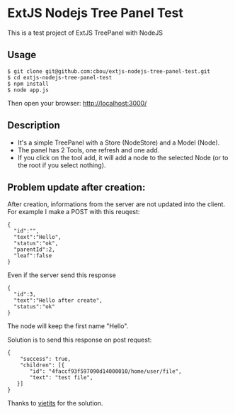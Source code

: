 ExtJS Nodejs Tree Panel Test
============================

This is a test project of ExtJS TreePanel with NodeJS

Usage
---

    $ git clone git@github.com:cbou/extjs-nodejs-tree-panel-test.git
    $ cd extjs-nodejs-tree-panel-test
    $ npm install
    $ node app.js
    
Then open your browser: [http://localhost:3000/](http://localhost:3000/)
    
Description
---

* It's a simple TreePanel with a Store (NodeStore) and a Model (Node).
* The panel has 2 Tools, one refresh and one add.
* If you click on the tool add, it will add a node to the selected Node (or to the root if you select nothing).

Problem update after creation:
---

After creation, informations from the server are not updated into the client. For example I make a POST with this reuqest: 

```
{
  "id":"",
  "text":"Hello",
  "status":"ok",
  "parentId":2,
  "leaf":false
}
```

Even if the server send this response

```
{
  "id":3,
  "text":"Hello after create",
  "status":"ok"
}
```

The node will keep the first name "Hello".

Solution is to send this response on post request:

```
{ 
    "success": true,
    "children": [{
       "id": "4faccf93f597090d14000010/home/user/file",
       "text": "test file",
   }]
}
```

Thanks to [vietits](http://www.sencha.com/forum/showthread.php?206332-extjs-4.1-tree-add-new-node-with-server-changes) for the solution.